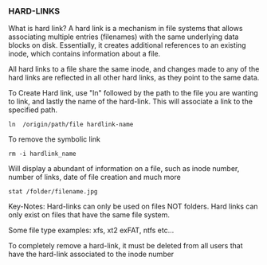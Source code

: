 <h3> HARD-LINKS </h3>

What is hard link?
A hard link is a mechanism in file systems that allows associating multiple entries (filenames) with the same underlying data blocks on disk.
Essentially, it creates additional references to an existing inode, which contains information about a file.

All hard links to a file share the same inode, and changes made to any of the hard links are reflected in all other hard links, as they point to the same data.


To Create Hard link, use "ln" followed by the path to the file you are wanting to link, and lastly the name of the hard-link. This will associate a link to the specified path. 

```		 
ln  /origin/path/file hardlink-name
```
To remove the symbolic link
```
rm -i hardlink_name
```
Will display a abundant of information on a file, such as inode number,
number of links, date of file creation and much more 
```
stat /folder/filename.jpg
```

Key-Notes:
Hard-links can only be used on files NOT folders.
Hard links can only exist on files that have the same file system.

Some file type examples: xfs, xt2 exFAT, ntfs etc...

To completely remove a hard-link, it must be deleted from all users that have the hard-link associated to the inode number





